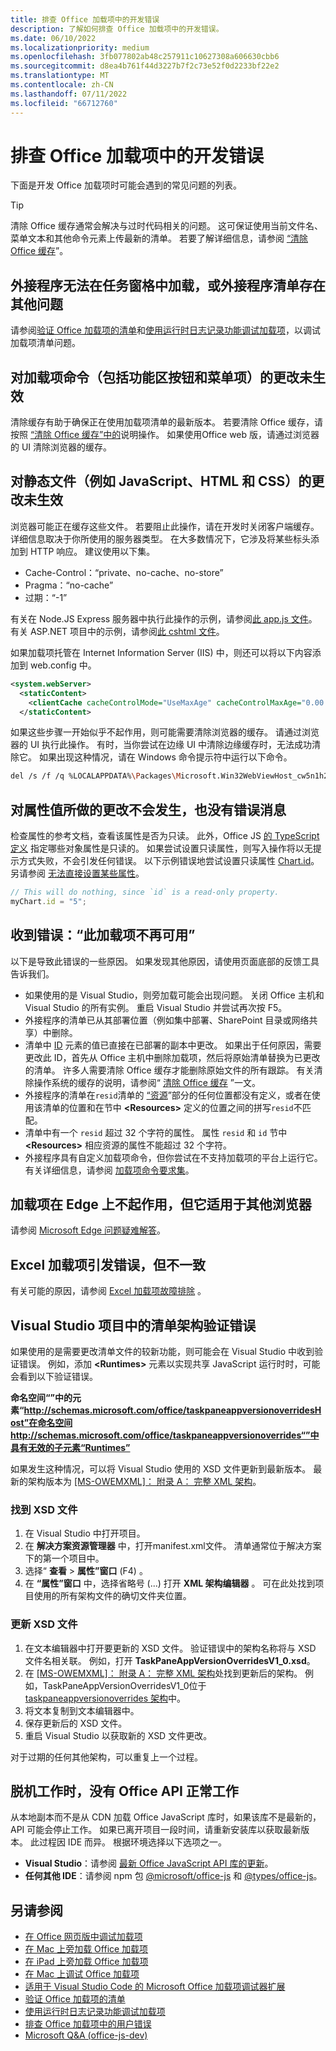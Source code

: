 ```yaml
---
title: 排查 Office 加载项中的开发错误
description: 了解如何排查 Office 加载项中的开发错误。
ms.date: 06/10/2022
ms.localizationpriority: medium
ms.openlocfilehash: 3fb077802ab48c257911c10627308a606630cbb6
ms.sourcegitcommit: d8ea4b761f44d3227b7f2c73e52f0d2233bf22e2
ms.translationtype: MT
ms.contentlocale: zh-CN
ms.lasthandoff: 07/11/2022
ms.locfileid: "66712760"
---
```

# <a name="troubleshoot-development-errors-with-office-add-ins"></a>排查 Office 加载项中的开发错误

下面是开发 Office 加载项时可能会遇到的常见问题的列表。

> [!TIP]
> 清除 Office 缓存通常会解决与过时代码相关的问题。 这可保证使用当前文件名、菜单文本和其他命令元素上传最新的清单。 若要了解详细信息，请参阅 [“清除 Office 缓存](clear-cache.md)”。

## <a name="add-in-doesnt-load-in-task-pane-or-other-issues-with-the-add-in-manifest"></a>外接程序无法在任务窗格中加载，或外接程序清单存在其他问题

请参阅[验证 Office 加载项的清单](troubleshoot-manifest.md)和[使用运行时日志记录功能调试加载项](runtime-logging.md)，以调试加载项清单问题。

## <a name="changes-to-add-in-commands-including-ribbon-buttons-and-menu-items-do-not-take-effect"></a>对加载项命令（包括功能区按钮和菜单项）的更改未生效

清除缓存有助于确保正在使用加载项清单的最新版本。 若要清除 Office 缓存，请按照 [“清除 Office 缓存”中的](clear-cache.md)说明操作。 如果使用Office web 版，请通过浏览器的 UI 清除浏览器的缓存。

## <a name="changes-to-static-files-such-as-javascript-html-and-css-do-not-take-effect"></a>对静态文件（例如 JavaScript、HTML 和 CSS）的更改未生效

浏览器可能正在缓存这些文件。 若要阻止此操作，请在开发时关闭客户端缓存。 详细信息取决于你所使用的服务器类型。 在大多数情况下，它涉及将某些标头添加到 HTTP 响应。 建议使用以下集。

- Cache-Control：“private、no-cache、no-store”
- Pragma：“no-cache”
- 过期：“-1”

有关在 Node.JS Express 服务器中执行此操作的示例，请参阅[此 app.js 文件](https://github.com/OfficeDev/Office-Add-in-samples/tree/main/Samples/auth/Office-Add-in-NodeJS-SSO/Complete/app.js)。 有关 ASP.NET 项目中的示例，请参阅[此 cshtml 文件](https://github.com/OfficeDev/Office-Add-in-samples/tree/main/Samples/auth/Office-Add-in-ASPNET-SSO/Complete/Office-Add-in-ASPNET-SSO-WebAPI/Views/Shared/_Layout.cshtml)。

如果加载项托管在 Internet Information Server (IIS) 中，则还可以将以下内容添加到 web.config 中。

```xml
<system.webServer>
  <staticContent>
    <clientCache cacheControlMode="UseMaxAge" cacheControlMaxAge="0.00:00:00" cacheControlCustom="must-revalidate" />
  </staticContent>
```

如果这些步骤一开始似乎不起作用，则可能需要清除浏览器的缓存。 请通过浏览器的 UI 执行此操作。 有时，当你尝试在边缘 UI 中清除边缘缓存时，无法成功清除它。 如果出现这种情况，请在 Windows 命令提示符中运行以下命令。

```bash
del /s /f /q %LOCALAPPDATA%\Packages\Microsoft.Win32WebViewHost_cw5n1h2txyewy\AC\#!123\INetCache\
```

## <a name="changes-made-to-property-values-dont-happen-and-there-is-no-error-message"></a>对属性值所做的更改不会发生，也没有错误消息

检查属性的参考文档，查看该属性是否为只读。 此外，Office JS [的 TypeScript 定义](../develop/referencing-the-javascript-api-for-office-library-from-its-cdn.md) 指定哪些对象属性是只读的。 如果尝试设置只读属性，则写入操作将以无提示方式失败，不会引发任何错误。 以下示例错误地尝试设置只读属性 [Chart.id](/javascript/api/excel/excel.chart#excel-excel-chart-id-member)。另请参阅 [无法直接设置某些属性](../develop/application-specific-api-model.md#some-properties-cannot-be-set-directly)。

```js
// This will do nothing, since `id` is a read-only property.
myChart.id = "5";
```

## <a name="getting-error-this-add-in-is-no-longer-available"></a>收到错误：“此加载项不再可用”

以下是导致此错误的一些原因。 如果发现其他原因，请使用页面底部的反馈工具告诉我们。

- 如果使用的是 Visual Studio，则旁加载可能会出现问题。 关闭 Office 主机和 Visual Studio 的所有实例。 重启 Visual Studio 并尝试再次按 F5。
- 外接程序的清单已从其部署位置（例如集中部署、SharePoint 目录或网络共享）中删除。
- 清单中 [ID](/javascript/api/manifest/id) 元素的值已直接在已部署的副本中更改。 如果出于任何原因，需要更改此 ID，首先从 Office 主机中删除加载项，然后将原始清单替换为已更改的清单。 许多人需要清除 Office 缓存才能删除原始文件的所有跟踪。 有关清除操作系统的缓存的说明，请参阅“ [清除 Office 缓存](clear-cache.md) ”一文。
- 外接程序的清单在`resid`清单的 [“资源](/javascript/api/manifest/resources)”部分的任何位置都没有定义，或者在使用该清单的位置和在节中 **\<Resources\>** 定义的位置之间的拼写`resid`不匹配。
- 清单中有一个 `resid` 超过 32 个字符的属性。 属性 `resid` 和 `id` 节中 **\<Resources\>** 相应资源的属性不能超过 32 个字符。
- 外接程序具有自定义加载项命令，但你尝试在不支持加载项的平台上运行它。 有关详细信息，请参阅 [加载项命令要求集](/javascript/api/requirement-sets/common/add-in-commands-requirement-sets)。

## <a name="add-in-doesnt-work-on-edge-but-it-works-on-other-browsers"></a>加载项在 Edge 上不起作用，但它适用于其他浏览器

请参阅 [Microsoft Edge 问题疑难解答](../concepts/browsers-used-by-office-web-add-ins.md#troubleshooting-microsoft-edge-issues)。

## <a name="excel-add-in-throws-errors-but-not-consistently"></a>Excel 加载项引发错误，但不一致

有关可能的原因，请参阅 [Excel 加载项故障排除](../excel/excel-add-ins-troubleshooting.md) 。

## <a name="manifest-schema-validation-errors-in-visual-studio-projects"></a>Visual Studio 项目中的清单架构验证错误

如果使用的是需要更改清单文件的较新功能，则可能会在 Visual Studio 中收到验证错误。 例如，添加 **\<Runtimes\>** 元素以实现共享 JavaScript 运行时时，可能会看到以下验证错误。

**命名空间“”中的元素“http://schemas.microsoft.com/office/taskpaneappversionoverridesHost”在命名空间http://schemas.microsoft.com/office/taskpaneappversionoverrides“”中具有无效的子元素“Runtimes”**

如果发生这种情况，可以将 Visual Studio 使用的 XSD 文件更新到最新版本。 最新的架构版本为 [[MS-OWEMXML]： 附录 A： 完整 XML 架构](/openspecs/office_file_formats/ms-owemxml/c6a06390-34b8-4b42-82eb-b28be12494a8)。

### <a name="locate-the-xsd-files"></a>找到 XSD 文件

1. 在 Visual Studio 中打开项目。
1. 在 **解决方案资源管理器** 中，打开manifest.xml文件。 清单通常位于解决方案下的第一个项目中。
1. 选择“ **查看** > **属性”窗口** (F4) 。
1. 在 **“属性”窗口** 中，选择省略号 (...) 打开 **XML 架构编辑器** 。 可在此处找到项目使用的所有架构文件的确切文件夹位置。

### <a name="update-the-xsd-files"></a>更新 XSD 文件

1. 在文本编辑器中打开要更新的 XSD 文件。 验证错误中的架构名称将与 XSD 文件名相关联。 例如，打开 **TaskPaneAppVersionOverridesV1_0.xsd**。
1. 在 [[MS-OWEMXML]： 附录 A： 完整 XML 架构](/openspecs/office_file_formats/ms-owemxml/c6a06390-34b8-4b42-82eb-b28be12494a8)处找到更新后的架构。 例如，TaskPaneAppVersionOverridesV1_0位于 [taskpaneappversionoverrides 架构](/openspecs/office_file_formats/ms-owemxml/82e93ec5-de22-42a8-86e3-353c8336aa40)中。
1. 将文本复制到文本编辑器中。
1. 保存更新后的 XSD 文件。
1. 重启 Visual Studio 以获取新的 XSD 文件更改。

对于过期的任何其他架构，可以重复上一个过程。

## <a name="when-working-offline-no-office-apis-work"></a>脱机工作时，没有 Office API 正常工作

从本地副本而不是从 CDN 加载 Office JavaScript 库时，如果该库不是最新的，API 可能会停止工作。 如果已离开项目一段时间，请重新安装库以获取最新版本。 此过程因 IDE 而异。 根据环境选择以下选项之一。

- **Visual Studio**：请参阅 [最新 Office JavaScript API 库的更新](../develop/update-your-javascript-api-for-office-and-manifest-schema-version.md)。 
- **任何其他 IDE**：请参阅 npm 包 [@microsoft/office-js](https://www.npmjs.com/package/@microsoft/office-js) 和 [@types/office-js](https://www.npmjs.com/package/@types/office-js)。

## <a name="see-also"></a>另请参阅

- [在 Office 网页版中调试加载项](debug-add-ins-in-office-online.md)
- [在 Mac 上旁加载 Office 加载项](sideload-an-office-add-in-on-mac.md)  
- [在 iPad 上旁加载 Office 加载项](sideload-an-office-add-in-on-ipad.md)  
- [在 Mac 上调试 Office 加载项](debug-office-add-ins-on-ipad-and-mac.md)  
- [适用于 Visual Studio Code 的 Microsoft Office 加载项调试器扩展](debug-with-vs-extension.md)
- [验证 Office 加载项的清单](troubleshoot-manifest.md)
- [使用运行时日志记录功能调试加载项](runtime-logging.md)
- [排查 Office 加载项中的用户错误](testing-and-troubleshooting.md)
- [Microsoft Q&A (office-js-dev) ](/answers/topics/office-js-dev.html)
